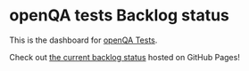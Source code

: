 # openQA tests Backlog status

This is the dashboard for [openQA Tests](https://progress.opensuse.org/projects/openqatests/wiki#SLOs-service-level-objectives).

Check out [the current backlog status](https://openSUSE.github.io/openqa-tests-backlog) hosted on GitHub Pages!
